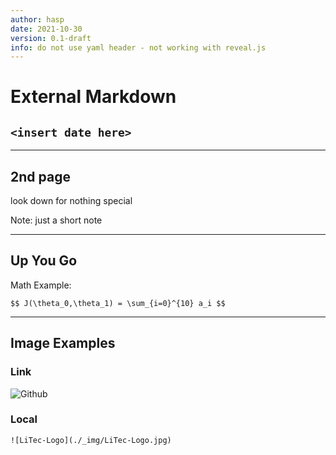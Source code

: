 ```yaml
---
author: hasp
date: 2021-10-30
version: 0.1-draft
info: do not use yaml header - not working with reveal.js
---
```


# External Markdown

## `<insert date here>`

-----

## 2nd page

look down for nothing special

Note: just a short note

---

## Up You Go

Math Example:

`$$ J(\theta_0,\theta_1) = \sum_{i=0}^{10} a_i $$`

-----

## Image Examples

### Link

![Github](https://pngimg.com/uploads/github/small/github_PNG67.png)

### Local

`![LiTec-Logo](./_img/LiTec-Logo.jpg)`
